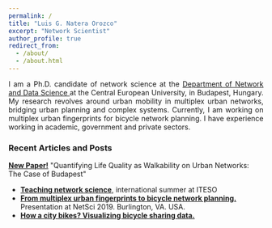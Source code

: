 ```yaml
---
permalink: /
title: "Luis G. Natera Orozco"
excerpt: "Network Scientist"
author_profile: true
redirect_from:
  - /about/
  - /about.html
---
```

<div style="text-align: justify"> I am a Ph.D. candidate of network science at the <a href="https://networkdatascience.ceu.edu/" target="_blank"> Department of Network and Data Science </a> at the Central European University, in Budapest, Hungary. My research revolves around urban mobility in multiplex urban networks, bridging urban planning and complex systems. Currently, I am working on multiplex urban fingerprints for bicycle network planning. I have experience working in academic, government and private sectors.
</div>

### Recent Articles and Posts
**[New Paper!](https://luisnatera.com/posts/2019/12/Life-Quality/)** "Quantifying Life Quality as Walkability on Urban Networks: The Case of Budapest"
* **[Teaching network science](https://luisnatera.com/posts/2019/07/NetSci-Workshop/)**, international summer at ITESO
* **[From multiplex urban fingerprints to bicycle network planning.](https://luisnatera.com/posts/2019/05/Multiplex-Bike/)** Presentation at NetSci 2019. Burlington, VA. USA.
* **[How a city bikes? Visualizing bicycle sharing data.](https://luisnatera.com/posts/2019/03/MiBici-en/)**
